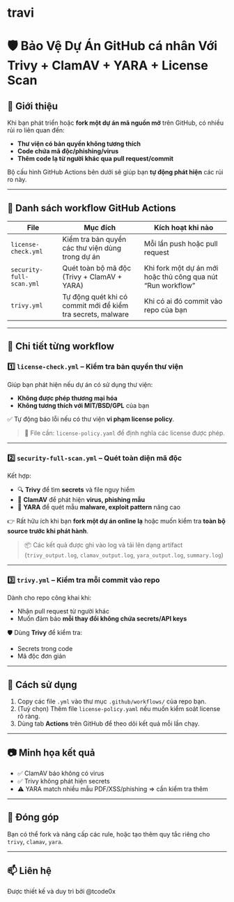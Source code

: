 # travi

# 🛡️ Bảo Vệ Dự Án GitHub cá nhân Với Trivy + ClamAV + YARA + License Scan

## 📌 Giới thiệu

Khi bạn phát triển hoặc **fork một dự án mã nguồn mở** trên GitHub, có nhiều rủi ro liên quan đến:
- **Thư viện có bản quyền không tương thích**
- **Code chứa mã độc/phishing/virus**
- **Thêm code lạ từ người khác qua pull request/commit**

Bộ cấu hình GitHub Actions bên dưới sẽ giúp bạn **tự động phát hiện** các rủi ro này.

---

## 🧾 Danh sách workflow GitHub Actions

| File | Mục đích | Kích hoạt khi nào |
|------|----------|-------------------|
| `license-check.yml` | Kiểm tra bản quyền các thư viện dùng trong dự án | Mỗi lần push hoặc pull request |
| `security-full-scan.yml` | Quét toàn bộ mã độc (Trivy + ClamAV + YARA) | Khi fork một dự án mới hoặc thủ công qua nút “Run workflow” |
| `trivy.yml` | Tự động quét khi có commit mới để kiểm tra secrets, malware | Khi có ai đó commit vào repo của bạn |

---

## 🧪 Chi tiết từng workflow

### 1️⃣ `license-check.yml` – Kiểm tra bản quyền thư viện

Giúp bạn phát hiện nếu dự án có sử dụng thư viện:
- **Không được phép thương mại hóa**
- **Không tương thích với MIT/BSD/GPL** của bạn

✅ Tự động báo lỗi nếu có thư viện **vi phạm license policy**.

> 📂 File cần: `license-policy.yaml` để định nghĩa các license được phép.

---

### 2️⃣ `security-full-scan.yml` – Quét toàn diện mã độc

Kết hợp:
- 🔍 **Trivy** để tìm **secrets** và file nguy hiểm
- 🦠 **ClamAV** để phát hiện **virus, phishing mẫu**
- 🧬 **YARA** để quét mẫu **malware, exploit pattern** nâng cao

👉 Rất hữu ích khi bạn **fork một dự án online lạ** hoặc muốn kiểm tra **toàn bộ source trước khi phát hành**.

> 📦 Các kết quả được ghi vào log và tải lên dạng artifact (`trivy_output.log`, `clamav_output.log`, `yara_output.log`, `summary.log`)

---

### 3️⃣ `trivy.yml` – Kiểm tra mỗi commit vào repo

Dành cho repo công khai khi:
- Nhận pull request từ người khác
- Muốn đảm bảo **mỗi thay đổi không chứa secrets/API keys**

🛡️ Dùng **Trivy** để kiểm tra:
- Secrets trong code
- Mã độc đơn giản

---

## 🚀 Cách sử dụng

1. Copy các file `.yml` vào thư mục `.github/workflows/` của repo bạn.
2. (Tuỳ chọn) Thêm file `license-policy.yaml` nếu muốn kiểm soát license rõ ràng.
3. Dùng tab **Actions** trên GitHub để theo dõi kết quả mỗi lần chạy.

---

## 📷 Minh họa kết quả
- ✅ ClamAV báo không có virus
- ✅ Trivy không phát hiện secrets
- ⚠️ YARA match nhiều mẫu PDF/XSS/phishing ⇒ cần kiểm tra thêm

---

## 🤝 Đóng góp

Bạn có thể fork và nâng cấp các rule, hoặc tạo thêm quy tắc riêng cho `trivy`, `clamav`, `yara`.

---

## 📫 Liên hệ

Được thiết kế và duy trì bởi @tcode0x
